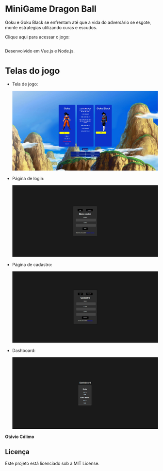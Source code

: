 # MiniGame Dragon Ball

Goku e Goku Black se enfrentam até que a vida do adversário se esgote, monte estrategias utilizando curas e escudos.

Clique aqui para acessar o jogo: <a href="https://delightful-moonbeam-5cb7c9.netlify.app/"></a>

##

Desenvolvido em Vue.js e Node.js.

# Telas do jogo

- Tela de jogo:

  <img src="/img/game.png" alt="Game">

- Página de login:

  <img src="/img/login.png" alt="Página de login">

- Página de cadastro:

  <img src="/img/cadastro.png" alt="Página de cadastro">

- Dashboard:

  <img src="/img/dashboard.png" alt="Dashboard"> 

**Otávio Cólimo**

## Licença

Este projeto está licenciado sob a MIT License.
